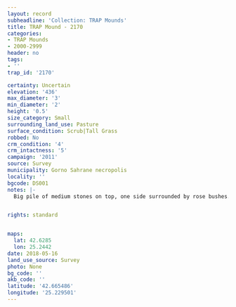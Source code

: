```yaml
---
layout: record
subheadline: 'Collection: TRAP Mounds'
title: TRAP Mound - 2170
categories:
- TRAP Mounds
- 2000-2999
header: no
tags:
- ''
trap_id: '2170'

certainty: Uncertain
elevation: '436'
max_diameter: '3'
min_diameter: '2'
height: '0.5'
size_category: Small
surrounding_land_use: Pasture
surface_condition: Scrub|Tall Grass
robbed: No
crm_condition: '4'
crm_intactness: '5'
campaign: '2011'
source: Survey
municipality: Gorno Sahrane necropolis
locality: ''
bgcode: DS001
notes: |-
  Big pile of medium stones on top, one side surrounded by rose bushes.


rights: standard


maps:
  lat: 42.6285
  lon: 25.2442
date: 2018-05-16
land_use_source: Survey
photo: None
bg_code: ''
akb_code: ''
latitude: '42.665486'
longitude: '25.229501'
---
```

